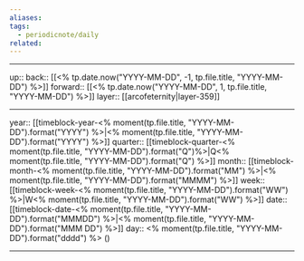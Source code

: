 ```yaml
---
aliases: 
tags:
  - periodicnote/daily
related:
---
```




***

up:: 
back:: [[<% tp.date.now("YYYY-MM-DD", -1, tp.file.title, "YYYY-MM-DD") %>]]
forward:: [[<% tp.date.now("YYYY-MM-DD", 1, tp.file.title, "YYYY-MM-DD") %>]]
layer:: [[arcofeternity|layer-359]]

***

year:: [[timeblock-year-<% moment(tp.file.title, "YYYY-MM-DD").format("YYYY") %>|<% moment(tp.file.title, "YYYY-MM-DD").format("YYYY") %>]]
quarter:: [[timeblock-quarter-<% moment(tp.file.title, "YYYY-MM-DD").format("Q")%>|Q<% moment(tp.file.title, "YYYY-MM-DD").format("Q") %>]]
month:: [[timeblock-month-<% moment(tp.file.title, "YYYY-MM-DD").format("MM") %>|<% moment(tp.file.title, "YYYY-MM-DD").format("MMMM") %>]]
week:: [[timeblock-week-<% moment(tp.file.title, "YYYY-MM-DD").format("WW") %>|W<% moment(tp.file.title, "YYYY-MM-DD").format("WW") %>]]
date:: [[timeblock-date-<% moment(tp.file.title, "YYYY-MM-DD").format("MMMDD") %>|<% moment(tp.file.title, "YYYY-MM-DD").format("MMM DD") %>]]
day:: <% moment(tp.file.title, "YYYY-MM-DD").format("dddd") %> ()

***
